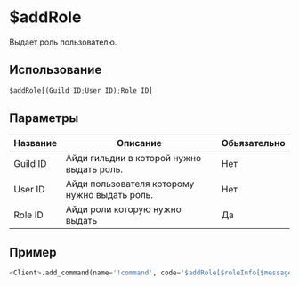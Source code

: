# $addRole
Выдает роль пользователю.

## Использование
```py
$addRole[(Guild ID;User ID);Role ID]
```

## Параметры
| Название | Описание | Обьязательно |
| -------- | -------- | ------------ |
| Guild ID | Айди гильдии в которой нужно выдать роль. | Нет |
| User ID | Айди пользователя которому нужно выдать роль. | Нет |
| Role ID | Айди роли которую нужно выдать | Да |

## Пример
```py
<Client>.add_command(name='!command', code='$addRole[$roleInfo[$message[0];id]]')
```